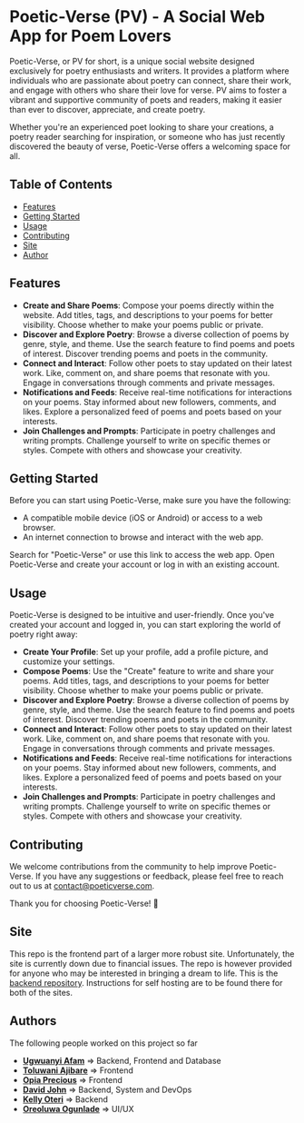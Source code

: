 # Poetic-Verse (PV) - A Social Web App for Poem Lovers

Poetic-Verse, or PV for short, is a unique social website designed exclusively for poetry enthusiasts and writers. It provides a platform where individuals who are passionate about poetry can connect, share their work, and engage with others who share their love for verse. PV aims to foster a vibrant and supportive community of poets and readers, making it easier than ever to discover, appreciate, and create poetry.

Whether you're an experienced poet looking to share your creations, a poetry reader searching for inspiration, or someone who has just recently discovered the beauty of verse, Poetic-Verse offers a welcoming space for all.

## Table of Contents
- [Features](#features)
- [Getting Started](#getting-started)
- [Usage](#usage)
- [Contributing](#contributing)
- [Site](#Site)
- [Author](#Author)
## Features
- **Create and Share Poems**: Compose your poems directly within the website. Add titles, tags, and descriptions to your poems for better visibility. Choose whether to make your poems public or private.
- **Discover and Explore Poetry**: Browse a diverse collection of poems by genre, style, and theme. Use the search feature to find poems and poets of interest. Discover trending poems and poets in the community.
- **Connect and Interact**: Follow other poets to stay updated on their latest work. Like, comment on, and share poems that resonate with you. Engage in conversations through comments and private messages.
- **Notifications and Feeds**: Receive real-time notifications for interactions on your poems. Stay informed about new followers, comments, and likes. Explore a personalized feed of poems and poets based on your interests.
- **Join Challenges and Prompts**: Participate in poetry challenges and writing prompts. Challenge yourself to write on specific themes or styles. Compete with others and showcase your creativity.

## Getting Started
Before you can start using Poetic-Verse, make sure you have the following:

- A compatible mobile device (iOS or Android) or access to a web browser.
- An internet connection to browse and interact with the web app.

Search for "Poetic-Verse" or use this link to access the web app. Open Poetic-Verse and create your account or log in with an existing account.

## Usage
Poetic-Verse is designed to be intuitive and user-friendly. Once you've created your account and logged in, you can start exploring the world of poetry right away:

- **Create Your Profile**: Set up your profile, add a profile picture, and customize your settings.
- **Compose Poems**: Use the "Create" feature to write and share your poems. Add titles, tags, and descriptions to your poems for better visibility. Choose whether to make your poems public or private.
- **Discover and Explore Poetry**: Browse a diverse collection of poems by genre, style, and theme. Use the search feature to find poems and poets of interest. Discover trending poems and poets in the community.
- **Connect and Interact**: Follow other poets to stay updated on their latest work. Like, comment on, and share poems that resonate with you. Engage in conversations through comments and private messages.
- **Notifications and Feeds**: Receive real-time notifications for interactions on your poems. Stay informed about new followers, comments, and likes. Explore a personalized feed of poems and poets based on your interests.
- **Join Challenges and Prompts**: Participate in poetry challenges and writing prompts. Challenge yourself to write on specific themes or styles. Compete with others and showcase your creativity.

## Contributing
We welcome contributions from the community to help improve Poetic-Verse. If you have any suggestions or feedback, please feel free to reach out to us at [contact@poeticverse.com](mailto:phyrokelstein2@gmail.com).

Thank you for choosing Poetic-Verse! 🎉

## Site
This repo is the frontend part of a larger more robust site. Unfortunately, the site is currently down due to financial issues. The repo is however provided for anyone who may be interested in bringing a dream to life. This is the [backend repository](https://github.com/2022phyro/poeticBackend). Instructions for self hosting are to be found there for both of the sites.

## Authors 
The following people worked on this project so far
* **[Ugwuanyi Afam](https://github.com/2022phyro)** ⇒ Backend, Frontend and Database
* **[Toluwani Ajibare](https://github.com/ToluwaniAj)** ⇒ Frontend
* **[Opia Precious](https://github.com/Opia12345)** ⇒ Frontend
* **[David John](https://github.com/Mcsavvy)** ⇒ Backend, System and DevOps
* **[Kelly Oteri](https://github.com/kayzspace29)** ⇒ Backend
* **[Oreoluwa Ogunlade](https://github.com/ogunladeoreoluwa01)** ⇒ UI/UX

